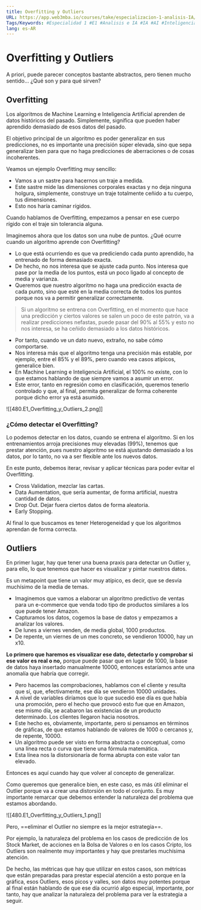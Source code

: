 ```yaml
---
title: Overfitting y Outliers
URL: https://app.web3mba.io/courses/take/especializacion-1-analisis-IA/texts/41662910-u3-1-2-overfitting-y-outliers
Tags/Keywords: #Especialidad 1 #E1 #Analisis e IA #IA #AI #Inteligencia Artificial #E1U3 #analisis avanzado #Overfitting #Outliers
lang: es-AR
---
```

# Overfitting y Outliers
A priori, puede parecer conceptos bastante abstractos, pero tienen mucho sentido… ¿Qué son y para qué sirven?

## Overfitting
Los algoritmos de Machine Learning e Inteligencia Artificial aprenden de datos históricos del pasado. Simplemente, significa que pueden haber aprendido demasiado de esos datos del pasado.

El objetivo principal de un algoritmo es poder generalizar en sus predicciones, no es importante una precisión súper elevada, sino que sepa generalizar bien para que no haga predicciones de aberraciones o de cosas incoherentes.

Veamos un ejemplo Overfitting muy sencillo:
- Vamos a un sastre para hacernos un traje a medida. 
- Este sastre mide las dimensiones corporales exactas y no deja ninguna holgura, simplemente, construye un traje totalmente ceñido a tu cuerpo, tus dimensiones. 
- Esto nos haría caminar rígidos.

Cuando hablamos de Overfitting, empezamos a pensar en ese cuerpo rígido con el traje sin tolerancia alguna.

Imaginemos ahora que los datos son una nube de puntos. ¿Qué ocurre cuando un algoritmo aprende con Overfitting? 
- Lo que está ocurriendo es que va prediciendo cada punto aprendido, ha entrenado de forma demasiado exacta.
- De hecho, no nos interesa que se ajuste cada punto. Nos interesa que pase por la media de los puntos, está un poco ligado al concepto de media y varianza.
- Queremos que nuestro algoritmo no haga una predicción exacta de cada punto, sino que esté en la media correcta de todos los puntos porque nos va a permitir generalizar correctamente.

> Si un algoritmo se entrena con Overfitting, en el momento que hace una predicción y ciertos valores se salen un poco de este patrón, va a realizar predicciones nefastas, puede pasar del 90% al 55% y esto no nos interesa, se ha ceñido demasiado a los datos históricos.

- Por tanto, cuando ve un dato nuevo, extraño, no sabe cómo comportarse. 
- Nos interesa más que el algoritmo tenga una precisión más estable, por ejemplo, entre el 85% y el 89%, pero cuando vea casos atípicos, generalice bien.
- En Machine Learning e Inteligencia Artificial, el 100% no existe, con lo que estamos hablando de que siempre vamos a asumir un error. 
- Este error, tanto en regresión como en clasificación, queremos tenerlo controlado y que, al final, permita generalizar de forma coherente porque dicho error ya está asumido.

![[480.E1_Overfitting_y_Outliers_2.png]]

### ¿Cómo detectar el Overfitting?
Lo podemos detectar en los datos, cuando se entrena el algoritmo. Si en los entrenamientos arroja precisiones muy elevadas (99%), tenemos que prestar atención, pues nuestro algoritmo se está ajustando demasiado a los datos, por lo tanto, no va a ser flexible ante los nuevos datos.

En este punto, debemos iterar, revisar y aplicar técnicas para poder evitar el Overfitting.
- Cross Validation, mezclar las cartas. 
- Data Aumentation, que sería aumentar, de forma artificial, nuestra cantidad de datos.
- Drop Out. Dejar fuera ciertos datos de forma aleatoria.
- Early Stopping.

Al final lo que buscamos es tener Heterogeneidad y que los algoritmos aprendan de forma correcta.

## Outliers
En primer lugar, hay que tener una buena praxis para detectar un Outlier y, para ello, lo que tenemos que hacer es visualizar y pintar nuestros datos. 

Es un metapoint que tiene un valor muy atípico, es decir, que se desvía muchísimo de la media de temas.
- Imaginemos que vamos a elaborar un algoritmo predictivo de ventas para un e-commerce que venda todo tipo de productos similares a los que puede tener Amazon.
- Capturamos los datos, cogemos la base de datos y empezamos a analizar los valores.
- De lunes a viernes venden, de media global, 1000 productos.
- De repente, un viernes de un mes concreto, se vendieron 10000, hay un x10.

**Lo primero que haremos es visualizar ese dato, detectarlo y comprobar si ese valor es real o no,** porque puede pasar que en lugar de 1000, la base de datos haya insertado manualmente 10000, entonces estaríamos ante una anomalía que habría que corregir.
- Pero hacemos las comprobaciones, hablamos con el cliente y resulta que sí, que, efectivamente, ese día se vendieron 10000 unidades.
- A nivel de variables diríamos que lo que sucedió ese día es que había una promoción, pero el hecho que provocó esto fue que en Amazon, ese mismo día, se acabaron las existencias de un producto determinado. Los clientes llegaron hacia nosotros.
- Este hecho es, obviamente, importante, pero si pensamos en términos de gráficas, de que estamos hablando de valores de 1000 o cercanos y, de repente, 10000.
- Un algoritmo puede ser visto en forma abstracta o conceptual, como una línea recta o curva que tiene una fórmula matemática. 
- Esta línea nos la distorsionaría de forma abrupta con este valor tan elevado.

Entonces es aquí cuando hay que volver al concepto de generalizar. 

Como queremos que generalice bien, en este caso, es más útil eliminar el Outlier porque va a crear una distorsión en todo el conjunto. Es muy importante remarcar que debemos entender la naturaleza del problema que estamos abordando.

![[480.E1_Overfitting_y_Outliers_1.png]]

Pero, ==eliminar el Outlier no siempre es la mejor estrategia==.

Por ejemplo, la naturaleza del problema en los casos de predicción de los Stock Market, de acciones en la Bolsa de Valores o en los casos Cripto, los Outliers son realmente muy importantes y hay que prestarles muchísima atención.

De hecho, las métricas que hay que utilizar en estos casos, son métricas que están preparadas para prestar especial atención a esto porque en la gráfica, esos Outliers, esos picos y valles, son datos muy potentes porque al final están hablando de que ese día ocurrió algo especial, importante, por tanto, hay que analizar la naturaleza del problema para ver la estrategia a seguir.